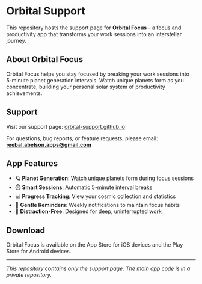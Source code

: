 # Orbital Support

This repository hosts the support page for **Orbital Focus** - a focus and productivity app that transforms your work sessions into an interstellar journey.

## About Orbital Focus

Orbital Focus helps you stay focused by breaking your work sessions into 5-minute planet generation intervals. Watch unique planets form as you concentrate, building your personal solar system of productivity achievements.

## Support

Visit our support page: [orbital-support.github.io](https://rabelson97.github.io/Orbital-Support/support.html)

For questions, bug reports, or feature requests, please email: **reebal.abelson.apps@gmail.com**

## App Features

- 🪐 **Planet Generation**: Watch unique planets form during focus sessions
- ⏱️ **Smart Sessions**: Automatic 5-minute interval breaks
- 📊 **Progress Tracking**: View your cosmic collection and statistics
- 🔔 **Gentle Reminders**: Weekly notifications to maintain focus habits
- 🎯 **Distraction-Free**: Designed for deep, uninterrupted work

## Download

Orbital Focus is available on the App Store for iOS devices and the Play Store for Android devices.

---

*This repository contains only the support page. The main app code is in a private repository.*